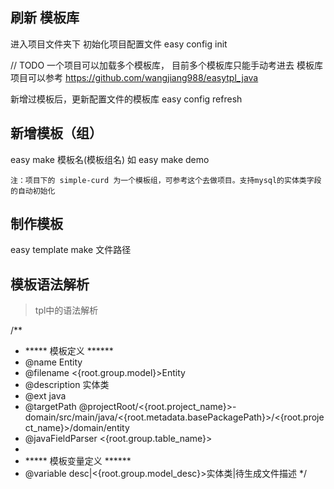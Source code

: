 ## 刷新 模板库

进入项目文件夹下 初始化项目配置文件
easy config init

// TODO 一个项目可以加载多个模板库， 目前多个模板库只能手动考进去
模板库项目可以参考 https://github.com/wangjiang988/easytpl_java

新增过模板后，更新配置文件的模板库
easy config refresh

## 新增模板（组）
easy make  模板名(模板组名)
如 easy make demo

`注：项目下的 simple-curd 为一个模板组，可参考这个去做项目。支持mysql的实体类字段的自动初始化`

## 制作模板 

easy template make 文件路径

## 模板语法解析

> tpl中的语法解析

/** 
 * ***** 模板定义 ******
 * @name    Entity
 * @filename    <{root.group.model}>Entity
 * @description    实体类
 * @ext    java
 * @targetPath    @projectRoot/<{root.project_name}>-domain/src/main/java/<{root.metadata.basePackagePath}>/<{root.project_name}>/domain/entity
 * @javaFieldParser <{root.group.table_name}>
 *
 * ***** 模板变量定义 ******
 * @variable    desc|<{root.group.model_desc}>实体类|待生成文件描述
 */
